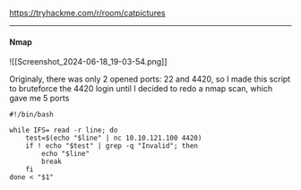 
https://tryhackme.com/r/room/catpictures

---
#### Nmap
![[Screenshot_2024-06-18_19-03-54.png]]

Originaly, there was only 2 opened ports: 22 and 4420, so I made this script to bruteforce the 4420 login until I decided to redo a nmap scan, which gave me 5 ports
```shell
#!/bin/bash

while IFS= read -r line; do
	test=$(echo "$line" | nc 10.10.121.100 4420)
	if ! echo "$test" | grep -q "Invalid"; then
		echo "$line"
		break
	fi
done < "$1"
```
